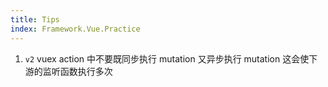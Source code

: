 ```yaml
---
title: Tips
index: Framework.Vue.Practice
---
```



1. `v2` vuex action 中不要既同步执行 mutation 又异步执行 mutation 这会使下游的监听函数执行多次